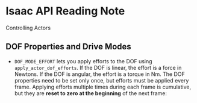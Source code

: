 # Isaac API Reading Note


Controlling Actors

## DOF Properties and Drive Modes

- `DOF_MODE_EFFORT` lets you apply efforts to the DOF using `apply_actor_dof_efforts`. If the DOF is linear, the effort is a force in Newtons. If the DOF is angular, the effort is a torque in Nm. The DOF properties need to be set only once, but efforts must be applied every frame. Applying efforts multiple times during each frame is cumulative, but they are **reset to zero at the beginning** of the next frame:

